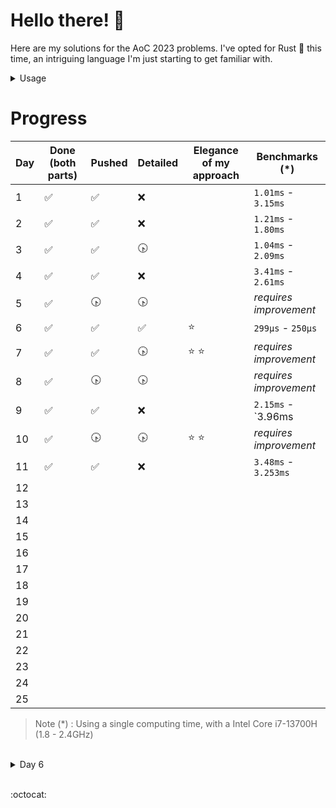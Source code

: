 # **Hello there! :wave:**

Here are my solutions for the AoC 2023 problems. I've opted for Rust :crab: this time,  an intriguing language I'm just starting to get familiar with.

<details>
<summary>Usage</summary>
<br>
 
 > Note : Intended for Windows machines

- _Paste your input inside_ ***input.txt***
- Run: ```make run n``` for day n, part 1, or ```make run np2``` for part 2.
  
> Use ```make clear``` if you wish to delete the generated executables

</details>



# Progress

| Day | Done (both parts)    | Pushed               | Detailed         | Elegance of my approach | Benchmarks (*)       |
|-----|----------------------|----------------------|------------------|-------------------------|--------------------- | 
| 1   | :white_check_mark:   |  :white_check_mark:  |    :x:           |                         | `1.01ms` - `3.15ms`  |
| 2   | :white_check_mark:   |  :white_check_mark:  |    :x:           |                         | `1.21ms` - `1.80ms`  |
| 3   | :white_check_mark:   |  :white_check_mark:  | :clock430:       |                         | `1.04ms` - `2.09ms`  |
| 4   | :white_check_mark:   |  :white_check_mark:  |    :x:           |                         | `3.41ms` - `2.61ms`  |
| 5   | :white_check_mark:   |     :clock430:       | :clock430:       |                         |_requires improvement_|
| 6   | :white_check_mark:   |  :white_check_mark:  |:white_check_mark:|        :star:           | `299µs` - `250µs`    |
| 7   | :white_check_mark:   |  :white_check_mark:  | :clock430:       |     :star:  :star:      |_requires improvement_|
| 8   | :white_check_mark:   |     :clock430:       | :clock430:       |                         |_requires improvement_|
| 9   | :white_check_mark:   |  :white_check_mark:  |    :x:           |                         | `2.15ms` - `3.96ms   |
| 10  | :white_check_mark:   |     :clock430:       | :clock430:       |     :star:  :star:      |_requires improvement_|
| 11  | :white_check_mark:   |  :white_check_mark:  |    :x:           |                         | `3.48ms` - `3.253ms` |
| 12  |                      |                      |                  |                         |                      |
| 13  |                      |                      |                  |                         |                      |
| 14  |                      |                      |                  |                         |                      |
| 15  |                      |                      |                  |                         |                      |
| 16  |                      |                      |                  |                         |                      |
| 17  |                      |                      |                  |                         |                      |
| 18  |                      |                      |                  |                         |                      |
| 19  |                      |                      |                  |                         |                      |
| 20  |                      |                      |                  |                         |                      |
| 21  |                      |                      |                  |                         |                      |
| 22  |                      |                      |                  |                         |                      |
| 23  |                      |                      |                  |                         |                      |
| 24  |                      |                      |                  |                         |                      |
| 25  |                      |                      |                  |                         |                      |

 > Note (*) : Using a single computing time, with a Intel Core i7-13700H (1.8 - 2.4GHz)

<br>

<details>
<summary>Day 6</summary>
<br>
 
To determine the number of ways to win a race, we consider the score $s_k$ achieved by pressing the button for $k$ milliseconds. This score is calculated by multiplying the duration the button is pressed $k$ by the remaining time $T - k$, where $T$ is the total race duration.

Mathematically, this is expressed as ${s_k} = k(T - k)$ for $k$ in { ${0, 1, \dots, T}$ }.

The objective is to find the number of possible values of $k$ for which $s_k > R$, where $R$ is the race record. This leads to the inequality:

$k^2 - T k + R < 0$

The corresponding quadratic equation is $k^2 - T k + R = 0$, with a determinant $\Delta = \sqrt{T^2 - 4R}$.

If $T^2 - 4R \leq 0$, then the inequality has no solution. However, if $T^2 - 4R > 0$, two solutions $x_+$ and $x_-$ are obtained:

$x_{\pm} = \frac{T \pm \sqrt{\Delta}}{2}$

The solution to the problem is then the count of integers within the range $[x_-, x_+]$ (inclusive and limited to the interval $[0, T]$). This is because the function $f(k) = k^2 - T k + R$ defines an upward-oriented parabolic curve, and we seek the portion below zero.

To find the solution, we calculate $\lceil x_+ \rceil - \lfloor x_- \rfloor + 1.$


</details>

<br>

:octocat:

